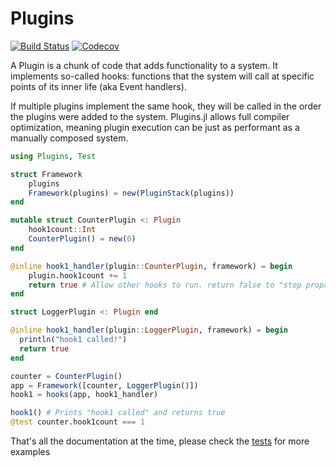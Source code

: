 # Plugins

[![Build Status](https://travis-ci.com/tisztamo/Plugins.jl.svg?branch=master)](https://travis-ci.com/tisztamo/Plugins.jl)
[![Codecov](https://codecov.io/gh/tisztamo/Plugins.jl/branch/master/graph/badge.svg)](https://codecov.io/gh/tisztamo/Plugins.jl)

A Plugin is a chunk of code that adds functionality to a system. It implements so-called hooks: functions that the system will call at specific points of its inner life (aka Event handlers). 

If multiple plugins implement the same hook, they will be called in the order the plugins were added to the system. Plugins.jl allows full compiler optimization, meaning plugin execution can be just as performant as a manually composed system.

```julia
using Plugins, Test

struct Framework
    plugins
    Framework(plugins) = new(PluginStack(plugins))
end

mutable struct CounterPlugin <: Plugin
    hook1count::Int
    CounterPlugin() = new(0)
end

@inline hook1_handler(plugin::CounterPlugin, framework) = begin
    plugin.hook1count += 1
    return true # Allow other hooks to run. return false to "stop propagation"
end

struct LoggerPlugin <: Plugin end

@inline hook1_handler(plugin::LoggerPlugin, framework) = begin
  println("hook1 called!")
  return true
end

counter = CounterPlugin()
app = Framework([counter, LoggerPlugin()])
hook1 = hooks(app, hook1_handler)

hook1() # Prints "hook1 called" and returns true
@test counter.hook1count === 1
```

That's all the documentation at the time, please check the [tests](https://github.com/tisztamo/Plugins.jl/blob/master/test/runtests.jl) for more examples
